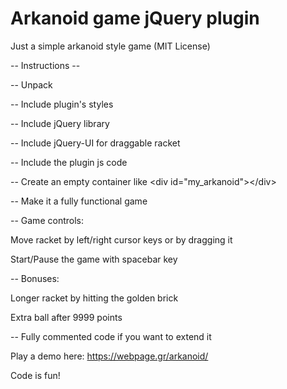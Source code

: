 # Arkanoid game jQuery plugin 

Just a simple arkanoid style game (MIT License)

-- Instructions -- 

-- Unpack  

-- Include plugin's styles

<link rel="stylesheet" href="css/arkanoid.css" type="text/css">

-- Include jQuery library

<script type="text/javascript" src="http://ajax.googleapis.com/ajax/libs/jquery/1.8/jquery.js"></script>

-- Include jQuery-UI for draggable racket

<script type="text/javascript" src="js/jquery-ui.min.js"></script>

-- Include the plugin js code

<script type="text/javascript" src="js/arkanoid.js"></script>

-- Create an empty container like &#x3C;div id=&#x22;my_arkanoid&#x22;&#x3E;&#x3C;/div&#x3E;

-- Make it a fully functional game

<script type="text/javascript">
	$(document).ready(function () {
		$('#my_arkanoid').arkanoid();
	});
</script>

-- Game controls: 

Move racket by left/right cursor keys or by dragging it

Start/Pause the game with spacebar key

-- Bonuses:

Longer racket by hitting the golden brick

Extra ball after 9999 points

-- Fully commented code if you want to extend it

Play a demo here:
https://webpage.gr/arkanoid/

Code is fun!  
